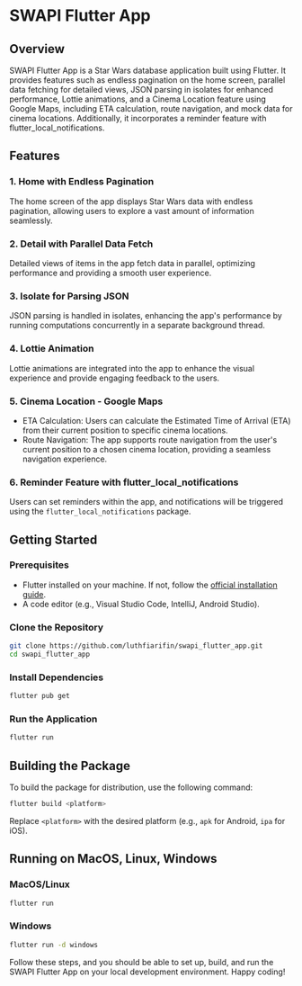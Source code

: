 # SWAPI Flutter App

## Overview
SWAPI Flutter App is a Star Wars database application built using Flutter. It provides features such as endless pagination on the home screen, parallel data fetching for detailed views, JSON parsing in isolates for enhanced performance, Lottie animations, and a Cinema Location feature using Google Maps, including ETA calculation, route navigation, and mock data for cinema locations. Additionally, it incorporates a reminder feature with flutter_local_notifications.

## Features

### 1. Home with Endless Pagination
The home screen of the app displays Star Wars data with endless pagination, allowing users to explore a vast amount of information seamlessly.

### 2. Detail with Parallel Data Fetch
Detailed views of items in the app fetch data in parallel, optimizing performance and providing a smooth user experience.

### 3. Isolate for Parsing JSON
JSON parsing is handled in isolates, enhancing the app's performance by running computations concurrently in a separate background thread.

### 4. Lottie Animation
Lottie animations are integrated into the app to enhance the visual experience and provide engaging feedback to the users.

### 5. Cinema Location - Google Maps
-  ETA Calculation: Users can calculate the Estimated Time of Arrival (ETA) from their current position to specific cinema locations.
- Route Navigation: The app supports route navigation from the user's current position to a chosen cinema location, providing a seamless navigation experience.

### 6. Reminder Feature with flutter_local_notifications
Users can set reminders within the app, and notifications will be triggered using the `flutter_local_notifications` package.

## Getting Started

### Prerequisites
- Flutter installed on your machine. If not, follow the [official installation guide](https://flutter.dev/docs/get-started/install).
- A code editor (e.g., Visual Studio Code, IntelliJ, Android Studio).

### Clone the Repository
```bash
git clone https://github.com/luthfiarifin/swapi_flutter_app.git
cd swapi_flutter_app
```

### Install Dependencies
```bash
flutter pub get
```

### Run the Application
```bash
flutter run
```

## Building the Package
To build the package for distribution, use the following command:

```bash
flutter build <platform>
```
Replace `<platform>` with the desired platform (e.g., `apk` for Android, `ipa` for iOS).

## Running on MacOS, Linux, Windows

### MacOS/Linux
```bash
flutter run
```

### Windows
```bash
flutter run -d windows
```

Follow these steps, and you should be able to set up, build, and run the SWAPI Flutter App on your local development environment. Happy coding!